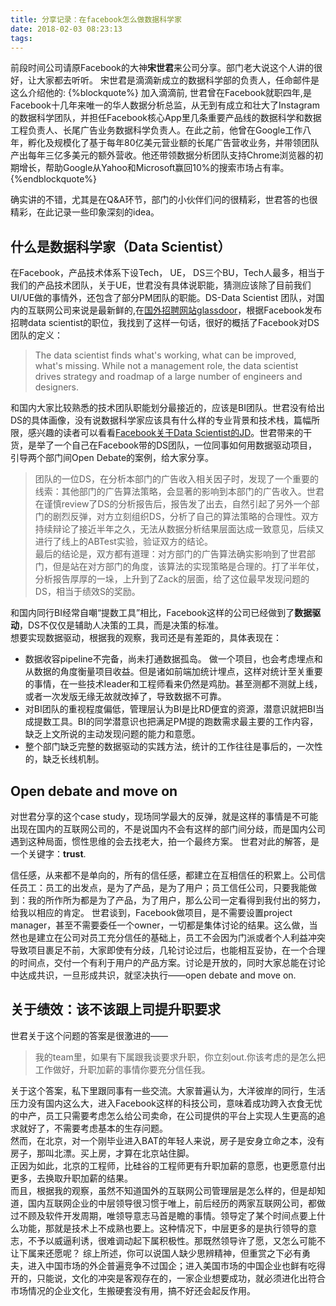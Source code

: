 ```yaml
---
title: 分享记录：在facebook怎么做数据科学家
date: 2018-02-03 08:23:13
tags:
---
```


前段时间公司请原Facebook的大神**宋世君**来公司分享。部门老大说这个人讲的很好，让大家都去听听。
宋世君是滴滴新成立的数据科学部的负责人，任命邮件是这么介绍他的:
{%blockquote%}
加入滴滴前, 世君曾在Facebook就职四年,是Facebook十几年来唯一的华人数据分析总监，从无到有成立和壮大了Instagram的数据科学团队，并担任Facebook核心App里几条重要产品线的数据科学和数据工程负责人、长尾广告业务数据科学负责人。在此之前，他曾在Google工作八年，孵化及规模化了基于每年80亿美元营业额的长尾广告营收业务，并带领团队产出每年三亿多美元的额外营收。他还带领数据分析团队支持Chrome浏览器的初期增长，帮助Google从Yahoo和Microsoft赢回10%的搜索市场占有率。
{%endblockquote%}

确实讲的不错，尤其是在Q&A环节，部门的小伙伴们问的很精彩，世君答的也很精彩，在此记录一些印象深刻的idea。
## 什么是数据科学家（Data Scientist）
在Facebook，产品技术体系下设Tech， UE， DS三个BU，Tech人最多，相当于我们的产品技术团队，关于UE，世君没有具体说职能，猜测应该除了目前我们UI/UE做的事情外，还包含了部分PM团队的职能。DS-Data Scientist 团队，对国内的互联网公司来说是最新鲜的,在[国外招聘网站glassdoor][1]，根据Facebook发布招聘data scientist的职位，我找到了这样一句话，很好的概括了Facebook对DS团队的定义：
>The data scientist finds what's working, what can be improved, what's missing. While not a management role, the data scientist drives strategy and roadmap of a large number of engineers and designers.  

和国内大家比较熟悉的技术团队职能划分最接近的，应该是BI团队。世君没有给出DS的具体画像，没有说数据科学家应该具有什么样的专业背景和技术栈，篇幅所限，感兴趣的读者可以看看[Facebook关于Data Scientist的JD][1]。世君带来的干货，是举了一个自己在Facebook带的DS团队，一位同事如何用数据驱动项目，引导两个部门间Open Debate的案例，给大家分享。
>团队的一位DS，在分析本部门的广告收入相关因子时，发现了一个重要的线索：其他部门的广告算法策略，会显著的影响到本部门的广告收入。世君在谨慎review了DS的分析报告后，报告发了出去，自然引起了另外一个部门的剧烈反弹，对方立刻组织DS，分析了自己的算法策略的合理性。双方持续辩论了接近半年之久，无法从数据分析结果层面达成一致意见，后续又进行了线上的ABTest实验，验证双方的结论。  
>最后的结论是，双方都有道理：对方部门的广告算法确实影响到了世君部门，但是站在对方部门的角度，该算法的实现策略是合理的。打了半年仗，分析报告厚厚的一垛，上升到了Zack的层面，给了这位最早发现问题的DS，相当于绩效S的奖励。
  
和国内同行BI经常自嘲“提数工具”相比，Facebook这样的公司已经做到了**数据驱动**，DS不仅仅是辅助人决策的工具，而是决策的标准。  
想要实现数据驱动，根据我的观察，我司还是有差距的，具体表现在：
  
* 数据收容pipeline不完备，尚未打通数据孤岛。 做一个项目，也会考虑埋点和从数据的角度衡量项目收益。但是诸如前端加统计埋点，这样对统计至关重要的事情，在一些技术leader和工程师看来仍然是鸡肋。甚至测都不测就上线，或者一次发版无缘无故就改掉了，导致数据不可靠。
* 对BI团队的重视程度偏低，管理层认为BI是比RD便宜的资源，潜意识就把BI当成提数工具。BI的同学潜意识也把满足PM提的跑数需求最主要的工作内容，缺乏上文所说的主动发现问题的能力和意愿。
* 整个部门缺乏完整的数据驱动的实践方法，统计的工作往往是事后的，一次性的，缺乏长线机制。

## Open debate and move on
对世君分享的这个case study，现场同学最大的反弹，就是这样的事情是不可能出现在国内的互联网公司的，不是说国内不会有这样的部门间分歧，而是国内公司遇到这种局面，惯性思维的会去找老大，拍一个最终方案。
世君对此的解答，是一个关键字：**trust**.  

信任感，从来都不是单向的，所有的信任感，都建立在互相信任的积累上。公司信任员工：员工的出发点，是为了产品，是为了用户；员工信任公司，只要我能做到：我的所作所为都是为了产品，为了用户，那么公司一定看得到我付出的努力，给我以相应的肯定。
世君谈到，Facebook做项目，是不需要设置project manager，甚至不需要委任一个owner，一切都是集体讨论的结果。这么做，当然也是建立在公司对员工充分信任的基础上，员工不会因为门派或者个人利益冲突导致项目裹足不前，大家即使有分歧，几轮讨论过后，也能相互妥协，在一个合理的时间点，交付一个有利于用户的产品方案。讨论是开放的，同时大家总能在讨论中达成共识，一旦形成共识，就坚决执行——open debate and move on.
## 关于绩效：该不该跟上司提升职要求
世君关于这个问题的答案是很激进的——
> 我的team里，如果有下属跟我谈要求升职，你立刻out.你该考虑的是怎么把工作做好，升职加薪的事情你要充分信任我。

关于这个答案，私下里跟同事有一些交流。大家普遍认为，大洋彼岸的同行，生活压力没有国内这么大，进入Facebook这样的科技公司，意味着成功跨入衣食无忧的中产，员工只需要考虑怎么给公司卖命，在公司提供的平台上实现人生更高的追求就好了，不需要考虑基本的生存问题。  
然而，在北京，对一个刚毕业进入BAT的年轻人来说，房子是安身立命之本，没有房子，那叫北漂。买上房，才算在北京站住脚。  
正因为如此，北京的工程师，比硅谷的工程师更有升职加薪的意愿，也更愿意付出更多，去换取升职加薪的结果。  
而且，根据我的观察，虽然不知道国外的互联网公司管理层是怎么样的，但是却知道，国内互联网企业的中层领导很习惯于唯上，前后经历的两家互联网公司，都做过不顾及软件开发周期，唯领导意志马首是瞻的事情。领导定了某个时间点要上什么功能，那就是技术上不成熟也要上。这种情况下，中层更多的是执行领导的意志，不予以威逼利诱，很难调动起下属积极性。那既然领导许了愿，又怎么可能不让下属来还愿呢？
综上所述，你可以说国人缺少思辨精神，但重赏之下必有勇夫，进入中国市场的外企普遍竞争不过国企；进入美国市场的中国企业也鲜有吃得开的，只能说，文化的冲突是客观存在的，一家企业想要成功，就必须进化出符合市场情况的企业文化，生搬硬套没有用，搞不好还会起反作用。



[1]:https://www.glassdoor.com/Job/tel-aviv-yafo-data-scientist-product-jobs-SRCH_IL.0,13_IC2421096_KO14,36.htm?src=GD_JOB_AD&t=EMPLOYER_SEARCH_RESULTS&ao=193272&s=21&rdserp=true&srs=EI_JOBS&jl=2275931124


